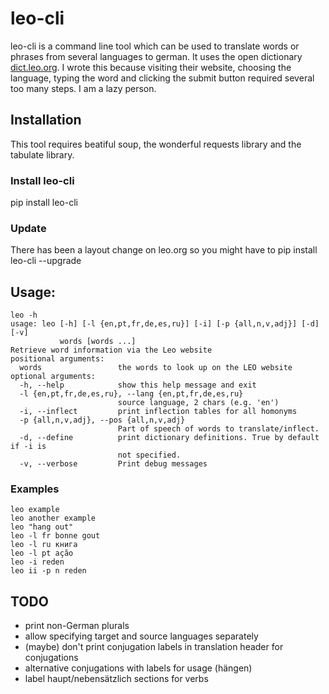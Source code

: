 # leo-cli

leo-cli is a command line tool which can be used to translate words or phrases from several languages to german. It uses the open dictionary [dict.leo.org][]. I wrote this because visiting their website, choosing the language, typing the word and clicking the submit button required several too many steps. I am a lazy person.

[dict.leo.org]: http://dict.leo.org



## Installation
This tool requires beatiful soup, the wonderful requests library and the tabulate library.

### Install leo-cli
pip install leo-cli

### Update
There has been a layout change on leo.org so you might have to 
pip install leo-cli --upgrade

## Usage:

    leo -h
    usage: leo [-h] [-l {en,pt,fr,de,es,ru}] [-i] [-p {all,n,v,adj}] [-d] [-v]
               words [words ...]
    Retrieve word information via the Leo website
    positional arguments:
      words                 the words to look up on the LEO website
    optional arguments:
      -h, --help            show this help message and exit
      -l {en,pt,fr,de,es,ru}, --lang {en,pt,fr,de,es,ru}
                            source language, 2 chars (e.g. 'en')
      -i, --inflect         print inflection tables for all homonyms
      -p {all,n,v,adj}, --pos {all,n,v,adj}
                            Part of speech of words to translate/inflect.
      -d, --define          print dictionary definitions. True by default if -i is
                            not specified.
      -v, --verbose         Print debug messages

### Examples

    leo example
    leo another example
    leo "hang out"
    leo -l fr bonne gout
    leo -l ru книга
    leo -l pt ação
    leo -i reden
    leo ii -p n reden

## TODO
* print non-German plurals
* allow specifying target and source languages separately
* (maybe) don't print conjugation labels in translation header for conjugations
* alternative conjugations with labels for usage (hängen)
* label haupt/nebensätzlich sections for verbs

